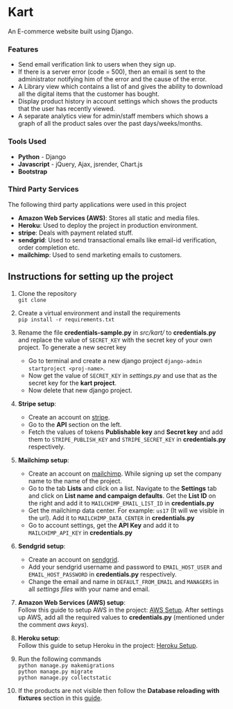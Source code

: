 # Kart
An E-commerce website built using Django.


### Features

- Send email verification link to users when they sign up.
- If there is a server error (code = 500), then an email is sent to the administrator notifying him of the error and the cause of the error.
- A Library view which contains a list of and gives the ability to download all the digital items that the customer has bought.
- Display product history in account settings which shows the products that the user has recently viewed.
- A separate analytics view for admin/staff members which shows a graph of all the product sales over the past days/weeks/months.


### Tools Used
- **Python** - Django
- **Javascript** - jQuery, Ajax, jsrender, Chart.js
- **Bootstrap**


### Third Party Services

The following third party applications were used in this project
- **Amazon Web Services (AWS)**: Stores all static and media files.
- **Heroku**: Used to deploy the project in production environment.
- **stripe**: Deals with payment related stuff.
- **sendgrid**: Used to send transactional emails like email-id verification, order completion etc.
- **mailchimp**: Used to send marketing emails to customers.


## Instructions for setting up the project

1. Clone the repository  
`git clone `

2. Create a virtual environment and install the requirements  
`pip install -r requirements.txt`

3. Rename the file **credentials-sample.py** in *src/kart/* to **credentials.py** and replace the value of `SECRET_KEY` with the secret key of your own project. To generate a new secret key
	- Go to terminal and create a new django project `django-admin startproject <proj-name>`.
	- Now get the value of `SECRET_KEY` in *settings.py* and use that as the secret key for the **kart project**.
	- Now delete that new django project.

4. **Stripe setup**:
	- Create an account on [stripe](https://stripe.com/).
	- Go to the **API** section on the left.
	- Fetch the values of tokens **Publishable key** and **Secret key** and add them to `STRIPE_PUBLISH_KEY` and `STRIPE_SECRET_KEY` in **credentials.py** respectively.

5. **Mailchimp setup**:
	- Create an account on [mailchimp](https://mailchimp.com/). While signing up set the company name to the name of the project.
	- Go to the tab **Lists** and click on a list. Navigate to the **Settings** tab and click on **List name and campaign defaults**. Get the **List ID** on the right and add it to `MAILCHIMP_EMAIL_LIST_ID` in **credentials.py**
	- Get the mailchimp data center. For example: `us17` (It will we visible in the url). Add it to `MAILCHIMP_DATA_CENTER` in **credentials.py**
	- Go to account settings, get the **API Key** and add it to `MAILCHIMP_API_KEY` in **credentials.py**

6. **Sendgrid setup**:
	- Create an account on [sendgrid](https://sendgrid.com/).
	- Add your sendgrid username and password to `EMAIL_HOST_USER` and `EMAIL_HOST_PASSWORD` in **credentials.py** respectively.
	- Change the email and name in `DEFAULT_FROM_EMAIL` and `MANAGERS` in all *settings files* with your name and email.

7. **Amazon Web Services (AWS) setup**:  
	Follow this guide to setup AWS in the project: [AWS Setup](notes/aws_setup.md). After settings up AWS, add all the required values to **credentials.py** (mentioned under the comment *aws keys*).

8. **Heroku setup**:  
	Follow this guide to setup Heroku in the project: [Heroku Setup](notes/heroku_setup.md).

9. Run the following commands  
`python manage.py makemigrations`  
`python manage.py migrate`  
`python manage.py collectstatic`

10. If the products are not visible then follow the **Database reloading with fixtures** section in this [guide](notes/notes.md).
